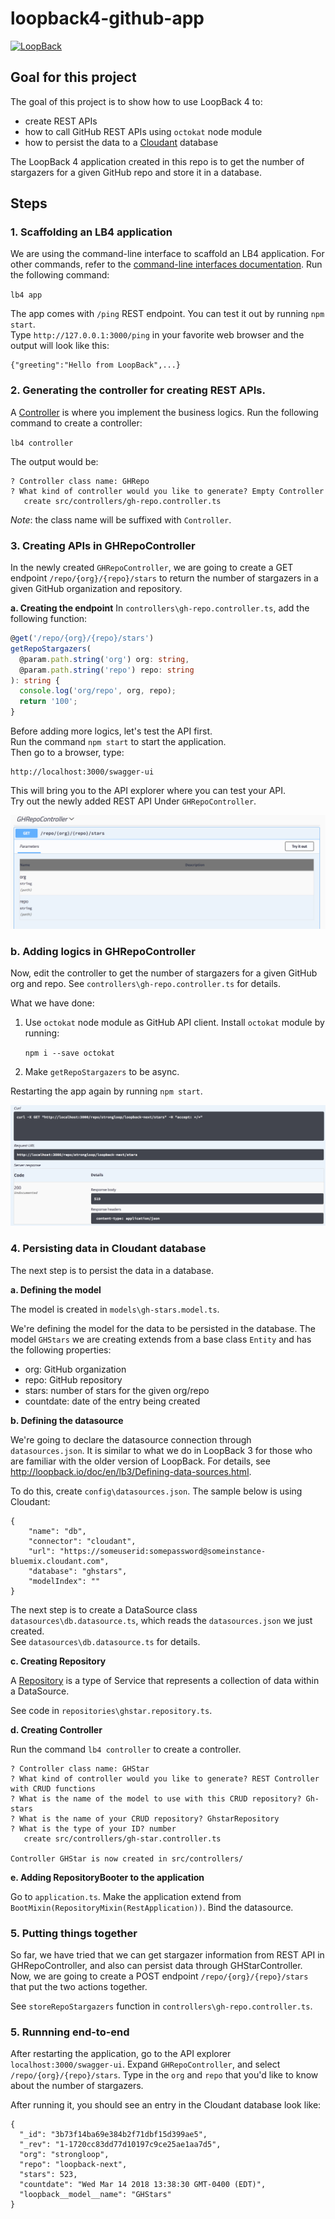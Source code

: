 # loopback4-github-app

[![LoopBack](https://github.com/strongloop/loopback-next/blob/master/docs/site/imgs/branding/Powered-by-LoopBack-Badge-(blue)-%402x.png)](http://loopback.io/)

## Goal for this project
The goal of this project is to show how to use LoopBack 4 to: 
- create REST APIs
- how to call GitHub REST APIs using `octokat` node module
- how to persist the data to a [Cloudant](https://console.bluemix.net/catalog/services/cloudant-nosql-db) database

The LoopBack 4 application created in this repo is to get the number of stargazers for a given GitHub repo and store it in a database.  

## Steps 
### 1. Scaffolding an LB4 application
We are using the command-line interface to scaffold an LB4 application.  For other commands, refer to the [command-line interfaces documentation](http://loopback.io/doc/en/lb4/Command-line-interface.html).
Run the following command:

```lb4 app```

The app comes with `/ping` REST endpoint.  You can test it out by running `npm start`.  
Type `http://127.0.0.1:3000/ping` in your favorite web browser and the output will look like this:
```
{"greeting":"Hello from LoopBack",...}
```

### 2. Generating the controller for creating REST APIs. 
A [Controller](http://loopback.io/doc/en/lb4/Controllers.html) is where you implement the business logics.  Run the following command to create a controller:

```lb4 controller```

The output would be: 
```
? Controller class name: GHRepo
? What kind of controller would you like to generate? Empty Controller
   create src/controllers/gh-repo.controller.ts
```
_Note_: the class name will be suffixed with `Controller`.

### 3. Creating APIs in GHRepoController
In the newly created `GHRepoController`, we are going to create a GET endpoint `/repo/{org}/{repo}/stars` to return the number of stargazers in a given GitHub organization and repository.  

**a. Creating the endpoint**
In `controllers\gh-repo.controller.ts`, add the following function: 

```ts
@get('/repo/{org}/{repo}/stars') 
getRepoStargazers(
  @param.path.string('org') org: string,
  @param.path.string('repo') repo: string
): string {
  console.log('org/repo', org, repo);
  return '100';
}
```
Before adding more logics, let's test the API first.  
Run the command `npm start` to start the application.  
Then go to a browser, type:
```
http://localhost:3000/swagger-ui
```
This will bring you to the API explorer where you can test your API.  
Try out the newly added REST API Under `GHRepoController`.

![Screen shot](img/screenshot-ghRepoController-apiExplorer.png)

### b. Adding logics in GHRepoController
Now, edit the controller to get the number of stargazers for a given GitHub org and repo. 
See `controllers\gh-repo.controller.ts` for details.

What we have done: 
1. Use `octokat` node module as GitHub API client.
Install `octokat` module by running:

    ```npm i --save octokat```

2. Make `getRepoStargazers` to be async.

Restarting the app again by running `npm start`. 

![Screen shot](img/screenshot-ghRepoController-apiExplorer2.png)

### 4. Persisting data in Cloudant database
The next step is to persist the data in a database.  

**a. Defining the model**

The model is created in `models\gh-stars.model.ts`.

We're defining the model for the data to be persisted in the database.
The model `GHStars` we are creating extends from a base class `Entity` and 
has the following properties:
- org: GitHub organization
- repo: GitHub repository
- stars: number of stars for the given org/repo
- countdate: date of the entry being created

**b. Defining the datasource**

We're going to declare the datasource connection through `datasources.json`. 
It is similar to what we do in LoopBack 3 for those who are familiar with the older version of LoopBack.  For details, see http://loopback.io/doc/en/lb3/Defining-data-sources.html.  

To do this, create `config\datasources.json`.  The sample below is using Cloudant:
```
{
    "name": "db",
    "connector": "cloudant",
    "url": "https://someuserid:somepassword@someinstance-bluemix.cloudant.com",
    "database": "ghstars",
    "modelIndex": ""
}
```

The next step is to create a DataSource class `datasources\db.datasource.ts`,
which reads the `datasources.json` we just created.  
See `datasources\db.datasource.ts` for details.


**c. Creating Repository**

A [Repository](http://loopback.io/doc/en/lb4/Repositories.html) is a type of Service that represents a collection of data within a DataSource. 

See code in `repositories\ghstar.repository.ts`.  

**d. Creating Controller**

Run the command `lb4 controller` to create a controller.  

```
? Controller class name: GHStar
? What kind of controller would you like to generate? REST Controller with CRUD functions
? What is the name of the model to use with this CRUD repository? Gh-stars
? What is the name of your CRUD repository? GhstarRepository
? What is the type of your ID? number
   create src/controllers/gh-star.controller.ts

Controller GHStar is now created in src/controllers/
```

**e. Adding RepositoryBooter to the application**

Go to `application.ts`. 
Make the application extend from `BootMixin(RepositoryMixin(RestApplication))`.
Bind the datasource.  

### 5. Putting things together
So far, we have tried that we can get stargazer information from REST API in GHRepoController,
and also can persist data through GHStarController.  
Now, we are going to create a POST endpoint `/repo/{org}/{repo}/stars` that put the two
actions together. 

See `storeRepoStargazers` function in `controllers\gh-repo.controller.ts`.  

### 5. Runnning end-to-end
After restarting the application, go to the API explorer `localhost:3000/swagger-ui`.  Expand `GHRepoController`, and select `/repo/{org}/{repo}/stars`.  Type in the `org` and `repo` that you'd like to know about the number of stargazers.  

After running it, you should see an entry in the Cloudant database look like:
```
{
  "_id": "3b73f14ba69e384b2f71dbf15d399ae5",
  "_rev": "1-1720cc83dd77d10197c9ce25ae1aa7d5",
  "org": "strongloop",
  "repo": "loopback-next",
  "stars": 523,
  "countdate": "Wed Mar 14 2018 13:38:30 GMT-0400 (EDT)",
  "loopback__model__name": "GHStars"
}
```
